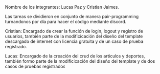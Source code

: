 Nombre de los integrantes: Lucas Paz y Cristian Jaimes.

Las tareas se dividieron en conjunto de manera pair-programming turnandonos por día para hacer el código mediante discord.

Cristian: Encargado de crear la función de login, logout y registro de usuarios, también parte de la modificicación del diseño del template descargado de internet
          con licencia gratuita y de un caso de prueba registrado. 
          
Lucas: Encargado de la creación del crud de los articulos y deportes, también formo parte de la modificicación del diseño del template y de dos casos de pruebas registrados
       
